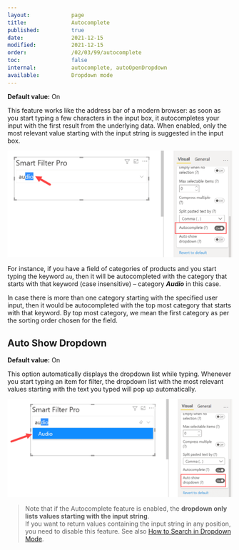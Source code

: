 ```yaml
---
layout:             page
title:              Autocomplete
published:          true
date:               2021-12-15
modified:           2021-12-15
order:              /02/03/99/autocomplete
toc:                false
internal:           autocomplete, autoOpenDropdown
available:          Dropdown mode
---
```

**Default value:** On

This feature works like the address bar of a modern browser: as soon as you start typing a few characters in the input box, it autocompletes your input with the first result from the underlying data. When enabled, only the most relevant value starting with the input string is suggested in the input box. 

<img src="images/autocomplete-1.png" width="700">

For instance, if you have a field of categories of products and you start typing the keyword `au`, then it will be autocompleted with the category that starts with that keyword (case insensitive) – category ***Audio*** in this case. 

In case there is more than one category starting with the specified user input, then it would be autocompleted with the top most category that starts with that keyword. By top most category, we mean the first category as per the sorting order chosen for the field. 

## Auto Show Dropdown

**Default value:** On

This option automatically displays the dropdown list while typing. Whenever you start typing an item for filter, the dropdown list with the most relevant values starting with the text you typed will pop up automatically.

<img src="images/autocomplete-2.png" width="700">

> Note that if the Autocomplete feature is enabled, the **dropdown only lists values starting with the input string**.  
If you want to return values containing the input string in any position, you need to disable this feature. See also [How to Search in Dropdown Mode](dropdown.md#how-to-search).
 
